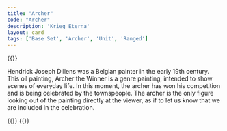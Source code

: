 ```yaml
---
title: "Archer"
code: "Archer"
description: 'Krieg Eterna'
layout: card
tags: ['Base Set', 'Archer', 'Unit', 'Ranged']
---
```


{{<card-detail-page title="Archer" artwork="Archer the Winner by Hendrick Joseph Dillens (1851)">}}
<p>
Hendrick Joseph Dillens was a Belgian painter in the early 19th century.  This oil painting, Archer the Winner is a genre painting, intended to show scenes of everyday life.  In this moment, the archer has won his competition and is being celebrated by the townspeople.  The archer is the only figure looking out of the painting directly at the viewer, as if to let us know that we are included in the celebration.
</p>
{{<card-detail-image file="dream.jpg" caption="The Knight's Dream by Antonio de Pereda (1650)">}}
{{</card-detail-page>}}